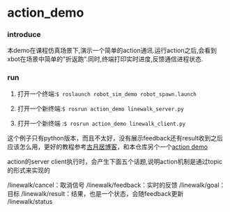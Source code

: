 # action_demo

### introduce

本demo在课程仿真场景下,演示一个简单的action通讯.运行action之后,会看到xbot在场景中简单的"折返跑".同时,终端打印实时进度,反馈通信进程状态.

### run

1.  打开一个终端:`$ roslaunch robot_sim_demo robot_spawn.launch`

2. 打开一个新终端:`$ rosrun action_demo linewalk_server.py`

3. 打开一个新终端 :`$ rosrun action_demo linewalk_client.py`

这个例子只有python版本，而且不太好，没有展示feedback还有result收到之后应该怎么用，更好的教程参考[古月居博客](https://www.guyuehome.com/908)，和本仓库另个一个[action demo](../common_tutorials/actionlib_tutorials)



action的server client执行时，会产生下面五个话题,说明action机制是通过topic的形式来实现的

/linewalk/cancel：取消信号
/linewalk/feedback：实时的反馈
/linewalk/goal：目标
/linewalk/result：结果，也是一个状态，会随feedback更新
/linewalk/status